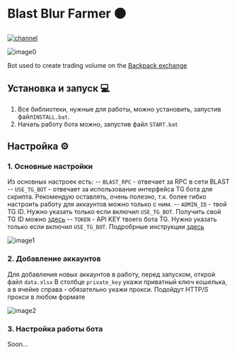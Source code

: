 # Blast Blur Farmer 🟠

[![channel](https://img.shields.io/badge/ghoulerwe3b_|_Подпишись-0A66C2?style=for-the-badge&logo=telegram&logoColor=white)](https://t.me/ghouler_web3) 

![image0](https://github.com/ghouler-web3/BLUR_BLAST_FARMER/assets/170937517/afd1f366-73a2-4842-9f18-3fe87e8bc696)


Bot used to create trading volume on the [Backpack exchange](https://backpack.exchange/refer/binance)
## Установка и запуск 💻
   1. Все библиотеки, нужные для работы, можно установить, запустив файл`INSTALL.bat`.
   2. Начать работу бота можно, запустив файл `START.bat`

## Настройка ⚙️

### 1. Основные настройки

   Из основных настроек есть:
   -- `BLAST_RPC` - отвечает за RPC в сети BLAST
   -- `USE_TG_BOT` - отвечает за использование интерфейса TG бота для скрипта. Рекомендую оставлять, очень полезно, т.к. более гибко настроить работу для аккаунтов можно только с ним.
   -- `ADMIN_ID` - твой TG ID. Нужно указать только если включил `USE_TG_BOT`. Получить свой TG ID можно [здесь](https://t.me/username_to_id_bot)
   -- `TOKEN` - API KEY твоего бота TG. Нужно указать только если включил `USE_TG_BOT`. Подробрные инструкции [здесь](https://botcreators.ru/blog/botfather-instrukciya/)

   ![image1](https://github.com/ghouler-web3/BLUR_BLAST_FARMER/assets/170937517/b4ffe1ca-564b-47d4-b6a9-3d90acf19a59)


### 2. Добавление аккаунтов

   Для добавления новых аккаунтов в работу, перед запуском, открой файл `data.xlsx` В столбце `private_key` укажи приватный ключ кошелька, а в ячейке справа - обязательно укажи прокси. Подойдут HTTP/S прокси в любом формате

   ![image2](https://github.com/ghouler-web3/BLUR_BLAST_FARMER/assets/170937517/c0f9086b-cdd1-422f-b018-4089db340872)


### 3. Настройка работы бота

   Soon...
